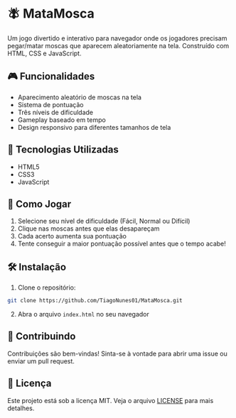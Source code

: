 # 🪰 MataMosca

Um jogo divertido e interativo para navegador onde os jogadores precisam pegar/matar moscas que aparecem aleatoriamente na tela. Construído com HTML, CSS e JavaScript.

## 🎮 Funcionalidades

- Aparecimento aleatório de moscas na tela
- Sistema de pontuação
- Três níveis de dificuldade
- Gameplay baseado em tempo
- Design responsivo para diferentes tamanhos de tela

## 🚀 Tecnologias Utilizadas

- HTML5
- CSS3
- JavaScript

## 🎯 Como Jogar

1. Selecione seu nível de dificuldade (Fácil, Normal ou Difícil)
2. Clique nas moscas antes que elas desapareçam
3. Cada acerto aumenta sua pontuação
4. Tente conseguir a maior pontuação possível antes que o tempo acabe!

## 🛠️ Instalação

1. Clone o repositório:
```bash
git clone https://github.com/TiagoNunes01/MataMosca.git
```

2. Abra o arquivo `index.html` no seu navegador

## 🤝 Contribuindo

Contribuições são bem-vindas! Sinta-se à vontade para abrir uma issue ou enviar um pull request.

## 📝 Licença

Este projeto está sob a licença MIT. Veja o arquivo [LICENSE](LICENSE) para mais detalhes.
